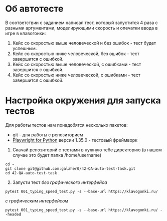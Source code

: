# Об автотесте

В соответствии с заданием написал тест, который запустится 4 раза с разными аргументами, моделирующими скорость и опечатки ввода в игре в клавогонки:
1. Кейс со скоростью выше человеческой и без ошибок - тест будет успешным.
2. Кейс со скоростью ниже человеческой, без ошибок - тест завершится с ошибкой.
3. Кейс со скоростью выше человеческой, с ошибками - тест завершится с ошибкой.
4. Кейс со скоростью ниже человеческой, с ошибками - тест завершится с ошибкой.

# Настройка окружения для запуска тестов

Для работы тестов нам понадобятся несколько пакетов:
* git - для работы с репозиторием
* [Playwright for Python](https://playwright.dev/python/) версии 1.35.0 - тестовый фреймворк

1. Скачай репозиторий с тестами в нужную тебе директорию (в нашем случае это будет папка /home/username)
```
cd ~
git clone git@github.com:galaher0/42-QA-auto-test-task.git
cd 42-QA-auto-test-task
```

2. Запусти тест
*без графического интерфейса*
```
pytest 001_typing_speed_test.py -s --base-url https://klavogonki.ru/

```
*с графическим интерфейсом*
```
pytest 001_typing_speed_test.py -s --base-url https://klavogonki.ru/ --headed
```
